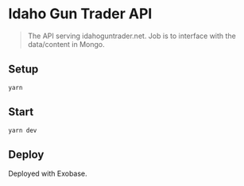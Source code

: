 # Idaho Gun Trader API

> The API serving idahoguntrader.net. Job is to interface with the data/content in Mongo.

## Setup
`yarn`

## Start
`yarn dev`

## Deploy
Deployed with Exobase.